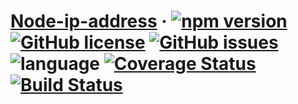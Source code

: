 # [Node-ip-address](https://www.npmjs.com/package/node-ip-address) &middot; [![npm version](https://img.shields.io/npm/v/node-ip-address.svg?style=flat)](https://www.npmjs.com/package/node-ip-address) [![GitHub license](https://img.shields.io/github/license/MicroUncle/node-ip-address.svg)](https://github.com/MicroUncle/node-ip-address/blob/master/LICENSE) [![GitHub issues](https://img.shields.io/github/issues/MicroUncle/node-ip-address.svg)](https://github.com/MicroUncle/node-ip-address/issues) ![language](https://img.shields.io/badge/language-javascript-orange.svg) [![Coverage Status](https://coveralls.io/repos/github/MicroUncle/node-ip-address/badge.svg)](https://coveralls.io/github/MicroUncle/node-ip-address) [![Build Status](https://travis-ci.org/MicroUncle/node-ip-address.svg?branch=master)](https://travis-ci.org/MicroUncle/node-ip-address)


